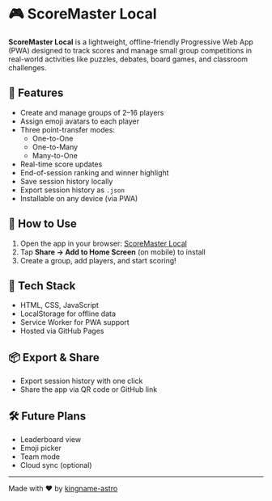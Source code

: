 # 🎮 ScoreMaster Local

**ScoreMaster Local** is a lightweight, offline-friendly Progressive Web App (PWA) designed to track scores and manage small group competitions in real-world activities like puzzles, debates, board games, and classroom challenges.

## 🚀 Features

- Create and manage groups of 2–16 players
- Assign emoji avatars to each player
- Three point-transfer modes:
  - One-to-One
  - One-to-Many
  - Many-to-One
- Real-time score updates
- End-of-session ranking and winner highlight
- Save session history locally
- Export session history as `.json`
- Installable on any device (via PWA)

## 📱 How to Use

1. Open the app in your browser: [ScoreMaster Local](https://kingname-astro.github.io/scoremaster-local/)
2. Tap **Share → Add to Home Screen** (on mobile) to install
3. Create a group, add players, and start scoring!

## 🧠 Tech Stack

- HTML, CSS, JavaScript
- LocalStorage for offline data
- Service Worker for PWA support
- Hosted via GitHub Pages

## 📦 Export & Share

- Export session history with one click
- Share the app via QR code or GitHub link

## 🛠️ Future Plans

- Leaderboard view
- Emoji picker
- Team mode
- Cloud sync (optional)

---

Made with ❤️ by [kingname-astro](https://github.com/kingname-astro)
